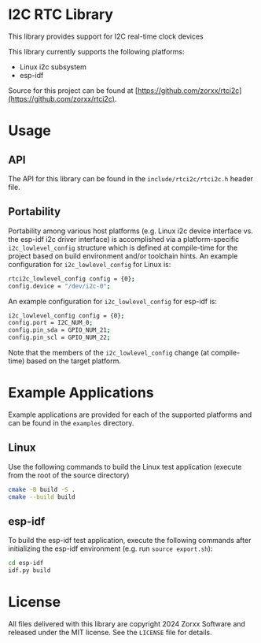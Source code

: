 # I2C RTC Library
This library provides support for I2C real-time clock devices

This library currently supports the following platforms:
* Linux i2c subsystem
* esp-idf

Source for this project can be found at [https://github.com/zorxx/rtci2c](https://github.com/zorxx/rtci2c).

# Usage

## API

The API for this library can be found in the `include/rtci2c/rtci2c.h` header file.

## Portability

Portability among various host platforms (e.g. Linux i2c device interface vs. the esp-idf i2c driver interface) is accomplished via a platform-specific `i2c_lowlevel_config` structure which is defined at compile-time for the project based on build environment and/or toolchain hints. An example configuration for `i2c_lowlevel_config` for Linux is:

```bash
rtci2c_lowlevel_config config = {0};
config.device = "/dev/i2c-0";
```

An example configuration for `i2c_lowlevel_config` for esp-idf is:

```bash
i2c_lowlevel_config config = {0};
config.port = I2C_NUM_0;
config.pin_sda = GPIO_NUM_21;
config.pin_scl = GPIO_NUM_22;
```

Note that the members of the `i2c_lowlevel_config` change (at compile-time) based on the target platform.

# Example Applications

Example applications are provided for each of the supported platforms and can be found in the `examples` directory.

## Linux

Use the following commands to build the Linux test application (execute from the root of the source directory)

```bash
cmake -B build -S .
cmake --build build
```

## esp-idf

To build the esp-idf test application, execute the following commands after initializing the esp-idf environment (e.g. run `source export.sh`):

```bash
cd esp-idf
idf.py build
```

# License
All files delivered with this library are copyright 2024 Zorxx Software and released under the MIT license. See the `LICENSE` file for details.
